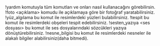 !yardım komutuyla tüm komutları ve onları nasıl kullanacağını görebilirsin.    
!foto <açıklama> komudu ile açıklamaya göre bir fotoğraf yaratabilirsiniz.
!yüz_algılama <resim> bu komut ile resimlerdeki yüzleri bulabilirsiniz.
!tespit <resim> bu komut ile resimlerdeki obşeleri tespit edebilirsiniz.
!sesten_yazıya <ses dosyası> bu komut ile ses dosyalarındaki sözcükleri yazıya dönüştürebilirsiniz.
!nesne_bilgisi <resim> bu komut ile resimlerdeki nesneler ile alakalı bilgiler alabilirsiniz(daha bitmedi).
